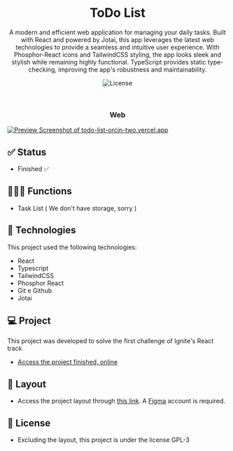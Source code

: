 <h1 align="center"> ToDo List </h1>

<p align="center">
A modern and efficient web application for managing your daily tasks. Built with React and powered by Jotai, this app leverages the latest web technologies to provide a seamless and intuitive user experience. With Phosphor-React icons and TailwindCSS styling, the app looks sleek and stylish while remaining highly functional. TypeScript provides static type-checking, improving the app's robustness and maintainability. 
</p>

<p align="center">
  <img alt="License" src="https://img.shields.io/static/v1?label=license&message=GPL-3&color=49AA26&labelColor=000000">
</p>

<br>

<p align="center" width='100%'>

  <h3 align='center'>Web</h3>
  <a href="https://todo-list-orcin-two.vercel.app/" target="_blank" >
   <img alt="Preview Screenshot of todo-list-orcin-two.vercel.app" class="screenshot_image__fGVUW" src="blob:https://vercel.com/a5d6449c-0b37-45d5-b13d-b83a8fcafcc7">
  </a>

  
</p>

## ✅ Status

 - Finished ✅

## 👨🏼‍💻 Functions

 - Task List ( We don't have storage, sorry )

## 🚀 Technologies

This project used the following technologies:

- React
- Typescript
- TailwindCSS
- Phosphor React
- Git e Github
- Jotai

## 💻 Project

This project was developed to solve the first challenge of Ignite's React track

- [Access the project finished, online](https://todo-list-orcin-two.vercel.app/)

## 🔖 Layout

- Access the project layout through [this link](https://www.figma.com/file/AMVmhNJA2eXP33dpvauLJ7/ToDo-List-(Copy)?node-id=12-106&t=9KyyrWM5n7SbpdLn-0). A [Figma](https://figma.com) account is required.

## :memo: License

- Excluding the layout, this project is under the license GPL-3
